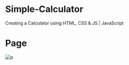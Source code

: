 # Simple-Calculator
Creating a Calculator using HTML, CSS &amp; JS | JavaScript

<h1>Page</h1>

![p](https://user-images.githubusercontent.com/70971734/160611516-d8c34f4f-ba90-4321-9d1e-add46eec531b.jpeg)

